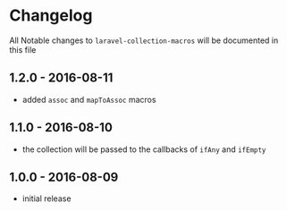 # Changelog

All Notable changes to `laravel-collection-macros` will be documented in this file

## 1.2.0 - 2016-08-11

- added `assoc` and `mapToAssoc` macros

## 1.1.0 - 2016-08-10

- the collection will be passed to the callbacks of `ifAny` and `ifEmpty`

## 1.0.0 - 2016-08-09

- initial release
